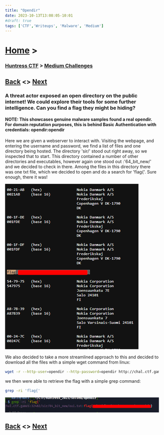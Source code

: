 ```yaml
---
title: "Opendir"
date: 2023-10-13T13:08:05-10:01
#draft: true
tags: ['CTF','Writeups', 'Malware', 'Medium']
---
```

 
# [Home](https://jjolley91.github.io/blog/) >

###  [Huntress CTF](https://jjolley91.github.io/blog/huntress_ctf_2023) >  [Medium Challenges](https://jjolley91.github.io/blog/huntress_ctf_2023/2.medium/)

## [Back](https://jjolley91.github.io/blog/huntress_ctf_2023/under_the_bridge)  <> [Next](https://jjolley91.github.io/blog/huntress_ctf_2023/2.medium/tragedy) 

### A threat actor exposed an open directory on the public internet! We could explore their tools for some further intelligence. Can you find a flag they might be hiding?

#### NOTE: This showcases genuine malware samples found a real opendir. For domain reputation purposes, this is behind Basic Authentication with credentials: opendir:opendir

Here we are given a webserver to interact with. Visiting the webpage, and entering the username and password, we find a list of files and one directory being hosted. The directory 'sir/' stood out right away, so we inspected that to start. This directory contained a number of other directories and executables, however again one stood out :'64_bit_new/' and we decided to check in there. Among the files in this directory there was one txt file, which we decided to open and do a search for 'flag{'. Sure enough, there it was!

![opendir1](https://github.com/jjolley91/blog/blob/main/static/Huntress_CTF_2023/opendir_flg_1.png?raw=true)

We also decided to take a more streamlined approach to this and decided to download all the files with a simple wget command from linux:
```bash
wget -r --http-user=opendir --http-password=opendir http://chal.ctf.games:30014/
```
we then were able to retrieve the flag with a simple grep command:

```bash
grep -ri 'flag{'
```

![opendir1](https://github.com/jjolley91/blog/blob/main/static/Huntress_CTF_2023/opendir_flg_2.png?raw=true)

## [Back](https://jjolley91.github.io/blog/huntress_ctf_2023/under_the_bridge)  <> [Next](https://jjolley91.github.io/blog/huntress_ctf_2023/2.medium/tragedy) 

